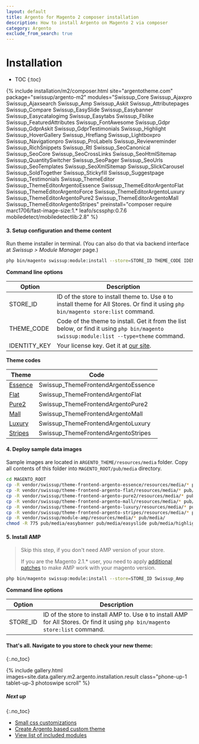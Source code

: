 ```yaml
---
layout: default
title: Argento for Magento 2 composer installation
description: How to install Argento on Magento 2 via composer
category: Argento
exclude_from_search: true
---
```


# Installation

* TOC
{:toc}

{% include installation/m2/composer.html site="argentotheme.com" package="swissup/argento-m2" modules="Swissup_Core Swissup_Ajaxpro Swissup_Ajaxsearch Swissup_Amp Swissup_Askit Swissup_Attributepages Swissup_Compare Swissup_EasySlide Swissup_Easybanner Swissup_Easycatalogimg Swissup_Easytabs Swissup_Fblike Swissup_FeaturedAttributes Swissup_FontAwesome Swissup_Gdpr Swissup_GdprAskit Swissup_GdprTestimonials Swissup_Highlight Swissup_HoverGallery Swissup_Hreflang Swissup_Lightboxpro Swissup_Navigationpro Swissup_ProLabels Swissup_Reviewreminder Swissup_RichSnippets Swissup_Rtl Swissup_SeoCanonical Swissup_SeoCore Swissup_SeoCrossLinks Swissup_SeoHtmlSitemap Swissup_QuantitySwitcher Swissup_SeoPager Swissup_SeoUrls Swissup_SeoTemplates Swissup_SeoXmlSitemap Swissup_SlickCarousel Swissup_SoldTogether Swissup_Stickyfill Swissup_Suggestpage Swissup_Testimonials Swissup_ThemeEditor Swissup_ThemeEditorArgentoEssence Swissup_ThemeEditorArgentoFlat Swissup_ThemeEditorArgentoForce Swissup_ThemeEditorArgentoLuxury Swissup_ThemeEditorArgentoPure2 Swissup_ThemeEditorArgentoMall Swissup_ThemeEditorArgentoStripes" preinstall="composer require marc1706/fast-image-size:1.* leafo/scssphp:0.7.6 mobiledetect/mobiledetectlib:2.8" %}

#### 3. Setup configuration and theme content

Run theme installer in terminal. (You can also do that via backend interface
at _Swissup > Module Manager_ page.)

```bash
php bin/magento swissup:module:install --store=STORE_ID THEME_CODE IDENTITY_KEY
```

**Command line options**

Option      | Description
------------|------------
STORE_ID    | ID of the store to install theme to. Use `0` to install theme for All Stores. Or find it using `php bin/magento store:list` command.
THEME_CODE  | Code of the theme to install. Get it from the list below, or find it using `php bin/magento swissup:module:list --type=theme` command.
IDENTITY_KEY| Your license key. Get it at [our site](https://argentotheme.com/license/customer/activation/).

**Theme codes**

Theme                    | Code
-------------------------|------------------------------------
[Essence](#&gid=1&pid=1) | Swissup_ThemeFrontendArgentoEssence
[Flat](#&gid=1&pid=2)    | Swissup_ThemeFrontendArgentoFlat
[Pure2](#&gid=1&pid=3)   | Swissup_ThemeFrontendArgentoPure2
[Mall](#&gid=1&pid=4)    | Swissup_ThemeFrontendArgentoMall
[Luxury](#&gid=1&pid=5)  | Swissup_ThemeFrontendArgentoLuxury
[Stripes](#&gid=1&pid=6) | Swissup_ThemeFrontendArgentoStripes

#### 4. Deploy sample data images

Sample images are located in `ARGENTO_THEME/resources/media` folder. Copy
all contents of this folder into `MAGENTO_ROOT/pub/media` directory.

```bash
cd MAGENTO_ROOT
cp -R vendor/swissup/theme-frontend-argento-essence/resources/media/* pub/media/
cp -R vendor/swissup/theme-frontend-argento-flat/resources/media/* pub/media/
cp -R vendor/swissup/theme-frontend-argento-pure2/resources/media/* pub/media/
cp -R vendor/swissup/theme-frontend-argento-mall/resources/media/* pub/media/
cp -R vendor/swissup/theme-frontend-argento-luxury/resources/media/* pub/media/
cp -R vendor/swissup/theme-frontend-argento-stripes/resources/media/* pub/media/
cp -R vendor/swissup/module-amp/resources/media/* pub/media/
chmod -R 775 pub/media/easybanner pub/media/easyslide pub/media/highlight pub/media/wysiwyg
```

#### 5. Install AMP

> Skip this step, if you don't need AMP version of your store.
>
> If you are the Magento 2.1.* user, you need to apply
> [additional patches](/m2/extensions/amp/installation/manual/#magento-21x-users-should-apply-additional-changes)
> to make AMP work with your magento version.

```bash
php bin/magento swissup:module:install --store=STORE_ID Swissup_Amp
```

**Command line options**

Option      | Description
------------|------------
STORE_ID    | ID of the store to install AMP to. Use `0` to install AMP for All Stores. Or find it using `php bin/magento store:list` command.

#### That's all. Navigate to you store to check your new theme:
{:.no_toc}

{% include gallery.html images=site.data.gallery.m2.argento.installation.result class="phone-up-1 tablet-up-3 photoswipe scroll" %}

##### Next up
{:.no_toc}

- [Small css customizations](/m2/argento/customization/custom-css/)
- [Create Argento based custom theme](/m2/argento/customization/custom-theme/)
- [View list of included modules](/m2/argento/#extensions)
